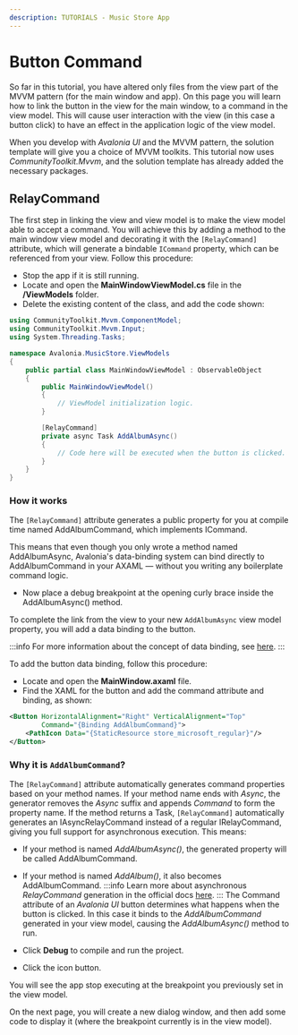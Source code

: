 ```yaml
---
description: TUTORIALS - Music Store App
---
```


# Button Command

So far in this tutorial, you have altered only files from the view part of the MVVM pattern (for the main window and app). On this page you will learn how to link the button in the view for the main window, to a command in the view model. This will cause user interaction with the view (in this case a button click) to have an effect in the application logic of the view model.

When you develop with _Avalonia UI_ and the MVVM pattern, the solution template will give you a choice of MVVM toolkits. This tutorial now uses _CommunityToolkit.Mvvm_, and the solution template has already added the necessary packages.

## RelayCommand

The first step in linking the view and view model is to make the view model able to accept a command. You will achieve this by adding a method to the main window view model and decorating it with the `[RelayCommand]` attribute, which will generate a bindable `ICommand` property, which can be referenced from your view.
Follow this procedure:

- Stop the app if it is still running.
- Locate and open the **MainWindowViewModel.cs** file in the **/ViewModels** folder.
- Delete the existing content of the class, and add the code shown:

```csharp
using CommunityToolkit.Mvvm.ComponentModel;
using CommunityToolkit.Mvvm.Input;
using System.Threading.Tasks;

namespace Avalonia.MusicStore.ViewModels
{
    public partial class MainWindowViewModel : ObservableObject
    {
        public MainWindowViewModel()
        {
            // ViewModel initialization logic.
        }

        [RelayCommand]
        private async Task AddAlbumAsync()
        {
            // Code here will be executed when the button is clicked.
        }
    }
}
```
### How it works
The `[RelayCommand]` attribute generates a public property for you at compile time named AddAlbumCommand, which implements ICommand.

This means that even though you only wrote a method named AddAlbumAsync, Avalonia's data-binding system can bind directly to AddAlbumCommand in your AXAML — without you writing any boilerplate command logic.

- Now place a debug breakpoint at the opening curly brace inside the AddAlbumAsync() method.

To complete the link from the view to your new `AddAlbumAsync` view model property, you will add a data binding to the button.

:::info
For more information about the concept of data binding, see [here](../../basics/data/data-binding).
:::

To add the button data binding, follow this procedure:

- Locate and open the **MainWindow.axaml** file.
- Find the XAML for the button and add the command attribute and binding, as shown:

```xml
<Button HorizontalAlignment="Right" VerticalAlignment="Top"
        Command="{Binding AddAlbumCommand}">
    <PathIcon Data="{StaticResource store_microsoft_regular}"/>
</Button>
```
### Why it is `AddAlbumCommand`?
The `[RelayCommand]` attribute automatically generates command properties based on your method names. If your method name ends with _Async_, the generator removes the _Async_ suffix and appends _Command_ to form the property name.
If the method returns a Task, `[RelayCommand]` automatically generates an IAsyncRelayCommand instead of a regular IRelayCommand, giving you full support for asynchronous execution.
This means:
- If your method is named _AddAlbumAsync()_, the generated property will be called AddAlbumCommand.
- If your method is named _AddAlbum()_, it also becomes AddAlbumCommand.
:::info
Learn more about asynchronous _RelayCommand_ generation in the official docs [here](https://learn.microsoft.com/en-us/dotnet/communitytoolkit/mvvm/generators/relaycommand#asynchronous-commands).
:::
The Command attribute of an _Avalonia UI_ button determines what happens when the button is clicked. In this case it binds to the _AddAlbumCommand_ generated in your view model, causing the _AddAlbumAsync()_ method to run.

- Click **Debug** to compile and run the project.
- Click the icon button.

You will see the app stop executing at the breakpoint you previously set in the view model.

On the next page, you will create a new dialog window, and then add some code to display it (where the breakpoint currently is in the view model).
